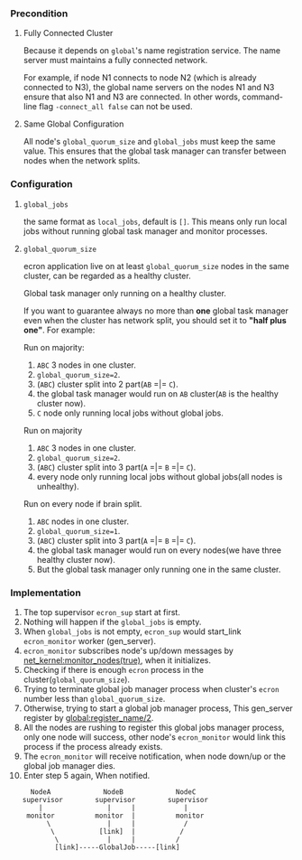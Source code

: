 ### Precondition

1. Fully Connected Cluster
 
   Because it depends on `global`'s name registration service. 
   The name server must maintains a fully connected network. 

   For example, if node N1 connects to node N2 (which is already connected to N3), 
   the global name servers on the nodes N1 and N3 ensure that also N1 and N3 are connected. 
   In other words, command-line flag `-connect_all false` can not be used.

2. Same Global Configuration
 
   All node's `global_quorum_size` and `global_jobs` must keep the same value. 
   This ensures that the global task manager can transfer between nodes when the network splits.

### Configuration

1. `global_jobs`

    the same format as `local_jobs`, default is `[]`. 
    This means only run local jobs without running global task manager and monitor processes.

2. `global_quorum_size`
 
   ecron application live on at least `global_quorum_size` nodes in the same cluster, can be regarded as a healthy cluster. 

   Global task manager only running on a healthy cluster.

   If you want to guarantee always no more than **one** global task manager even when the cluster has network split,
   you should set it to **"half plus one"**. For example:

   Run on majority:
   1. `ABC` 3 nodes in one cluster.
   2. `global_quorum_size=2`.
   3. (`ABC`) cluster split into 2 part(`AB`  =|=  `C`).
   4. the global task manager would run on `AB` cluster(`AB` is the healthy cluster now).
   5. `C` node only running local jobs without global jobs.

   Run on majority 
   1. `ABC` 3 nodes in one cluster.
   2. `global_quorum_size=2`.
   3. (`ABC`) cluster split into 3 part(`A` =|= `B`  =|=  `C`).
   4. every node only running local jobs without global jobs(all nodes is unhealthy).

   Run on every node if brain split.
   1. `ABC` nodes in one cluster.    
   2. `global_quorum_size=1`.
   3. (`ABC`) cluster split into 3 part(`A` =|= `B`  =|=  `C`).
   4. the global task manager would run on every nodes(we have three healthy cluster now).
   5. But the global task manager only running one in the same cluster.

### Implementation
1. The top supervisor `ecron_sup` start at first.
2. Nothing will happen if the `global_jobs` is empty.
3. When `global_jobs` is not empty, `ecron_sup` would start_link `ecron_monitor` worker (gen_server).
4. `ecron_monitor` subscribes node's up/down messages by [net_kernel:monitor_nodes(true)](http://erlang.org/doc/man/net_kernel.html#monitor_nodes-1), when it initializes.
5. Checking if there is enough `ecron` process in the cluster(`global_quorum_size`).
6. Trying to terminate global job manager process when cluster's `ecron` number less than `global_quorum_size`.
7. Otherwise, trying to start a global job manager process, This gen_server register by [global:register_name/2](http://erlang.org/doc/man/global.html#register_name-2).
8. All the nodes are rushing to register this global jobs manager process, only one node will success, other node's `ecron_monitor` would link this process if the process already exists.
9. The `ecron_monitor` will receive notification, when node down/up or the global job manager dies.
10. Enter step 5 again, When notified.

```
     NodeA             NodeB             NodeC
   supervisor        supervisor        supervisor
       |                |     |            |
    monitor          monitor  |          monitor
         \              |     |            /
          \           [link]  |           /
           \            |     |          /
           [link]-----GlobalJob-----[link]
``` 